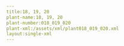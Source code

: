 ```yaml
---
title:18, 19, 20
plant-name:18, 19, 20
plant-number:018_019_020
plant-xml:/assets/xml/plant018_019_020.xml
layout:single-xml
---
```

